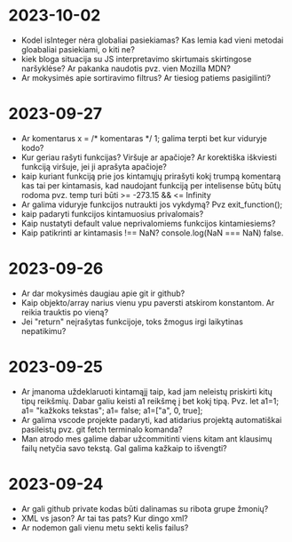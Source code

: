 # 2023-10-02
- Kodel isInteger nėra globaliai pasiekiamas? Kas lemia kad vieni metodai gloabaliai pasiekiami, o kiti ne?
- kiek bloga situacija su JS interpretavimo skirtumais skirtingose naršyklėse? Ar pakanka naudotis pvz. vien Mozilla MDN?
- Ar mokysimės apie sortiravimo filtrus? Ar tiesiog patiems pasigilinti?

# 2023-09-27
- Ar komentarus  x = /* komentaras */ 1;  galima terpti bet kur viduryje kodo?
- Kur geriau rašyti funkcijas? Viršuje ar apačioje? Ar korektiška iškviesti funkciją viršuje, jei ji aprašyta apačioje?
- kaip kuriant funkciją prie jos kintamųjų prirašyti kokį trumpą komentarą kas tai per kintamasis, kad naudojant funkciją per intelisense būtų būtų rodoma pvz. temp turi būti >= -273.15  && <= Infinity
- Ar galima viduryje funkcijos nutraukti jos vykdymą? Pvz exit_function();
- kaip padaryti funkcijos kintamuosius privalomais?
- Kaip nustatyti default value neprivalomiems funkcijos kintamiesiems?
- Kaip patikrinti ar kintamasis !== NaN? console.log(NaN === NaN) false.

# 2023-09-26
- Ar dar mokysimės daugiau apie git ir github?
- Kaip objekto/array narius  vienu ypu paversti atskirom konstantom. Ar reikia trauktis po vieną?
- Jei  "return" neįrašytas funkcijoje, toks žmogus irgi laikytinas nepatikimu?

# 2023-09-25
- Ar įmanoma uždeklaruoti kintamąjį taip, kad jam neleistų priskirti kitų tipų reikšmių. Dabar galiu keisti a1 reikšmę į bet kokį tipą. Pvz. let a1=1; a1= "kažkoks tekstas"; a1= false; a1=["a", 0, true]; 
- Ar galima vscode projekte padaryti, kad atidarius projektą automatiškai pasileistų pvz.  git fetch terminalo komanda?
- Man atrodo mes galime dabar užcommitinti viens kitam ant klausimų failų netyčia savo tekstą. Gal galima kažkaip to išvengti?

# 2023-09-24
- Ar gali github private kodas būti dalinamas su ribota grupe žmonių?
- XML vs jason? Ar tai tas pats? Kur dingo xml?
- Ar nodemon gali vienu metu sekti kelis failus?
